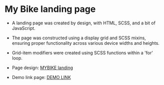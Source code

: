 # My Bike landing page

- A landing page was created by design, with HTML, SCSS, and a bit of JavaScript.
- The page was constructed using a display grid and SCSS mixins, ensuring proper functionality across various device widths and heights.
- Grid-item modifiers were created using SCSS functions within a 'for' loop.

- Page design: [MYBIKE landing](https://www.figma.com/file/NZQAIydtHo5QkINyGLHNcq/BIKE-New-Version?node-id=0%3A1)

- Demo link page: [DEMO LINK]( https://Pa1eOrc.github.io/MYBIKE_landing/)
